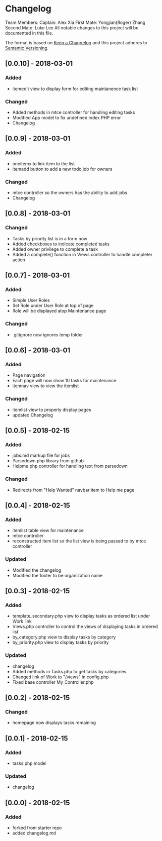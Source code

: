 # Changelog
Team Members:
Captain: Alex Xia
First Mate: Yongjian(Roger) Zhang
Second Mate: Luke Lee
All notable changes to this project will be documented in this file.

The format is based on [Keep a Changelog](http://keepachangelog.com/en/1.0.0/)
and this project adheres to [Semantic Versioning](http://semver.org/spec/v2.0.0.html).

## [0.0.10] - 2018-03-01
### Added
 - itemedit view to display form for editing maintanence task list

### Changed
 - Added methods in mtce controller for handling editing tasks
 - Modified App model to fix undefined index PHP error
 - Changelog

## [0.0.9] - 2018-03-01
### Added
 - oneitemx to link item to the list
 - itemadd button to add a new todo job for owners

### Changed
 - mtce controller so the owners has the ability to add jobs
 - Changelog

## [0.0.8] - 2018-03-01
### Changed
 - Tasks by priority list is in a form now
 - Added checkboxes to indicate completed tasks
 - Added owner privilege to complete a task
 - Added a complete() function in Views controller to handle completer action

## [0.0.7] - 2018-03-01
### Added
 - Simple User Roles
 - Set Role under User Role at top of page
 - Role will be displayed atop Maintenance page

### Changed
 - .gitignore now ignores temp folder

## [0.0.6] - 2018-03-01
### Added
 - Page navigation
 - Each page will now show 10 tasks for maintenance
 - itemnav view to view the itemlist

### Changed
 - itemlist view to properly display pages
 - updated Changelog

## [0.0.5] - 2018-02-15
### Added
 - jobs.md markup file for jobs
 - Parsedown.php library from github
 - Helpme.php controller for handling text from parsedown

### Changed
 - Redirects from "Help Wanted" navbar item to Help me page


## [0.0.4] - 2018-02-15
### Added
 - itemlist table view for maintenance
 - mtce controller
 - reconstructed item list so the list view is being passed to by mtce controller

### Updated
 - Modified the changelog
 - Modified the footer to be organization name

## [0.0.3] - 2018-02-15
### Added
- template_secondary.php view to display tasks as ordered list under Work link
- Views.php controller to control the views of displaying tasks in ordered list 
- by_category.php view to display tasks by category
- by_priority.php view to display tasks by priority

### Updated
- changelog
- Added methods in Tasks.php to get tasks by categories
- Changed link of Work to "/views" in config.php
- Fixed base controller My_Controller.php

## [0.0.2] - 2018-02-15
### Changed
- homepage now displays tasks remaining

## [0.0.1] - 2018-02-15
### Added
- tasks php model

### Updated
- changelog

## [0.0.0] - 2018-02-15
### Added
- forked from starter repo
- added changelog.md
